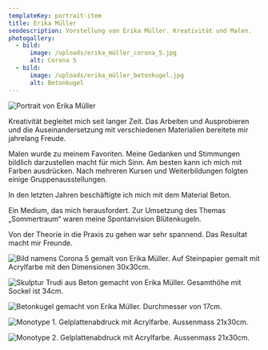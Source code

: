 ```yaml
---
templateKey: portrait-item
title: Erika Müller
seodescription: Vorstellung von Erika Müller. Kreativität und Malen.
photogallery:
  - bild:
      image: /uploads/erika_müller_corona_5.jpg
      alt: Corona 5
  - bild:
      image: /uploads/erika_müller_betonkugel.jpg
      alt: Betonkugel
---
```

![Portrait von Erika Müller](/uploads/erika_müller.jpg "Erika Müller")

Kreativität begleitet mich seit langer Zeit. Das Arbeiten und Ausprobieren und die Auseinandersetzung mit verschiedenen Materialien bereitete mir jahrelang Freude. 

Malen wurde zu meinem Favoriten. Meine Gedanken und Stimmungen bildlich darzustellen macht für mich Sinn.  Am besten kann ich mich mit Farben ausdrücken. Nach mehreren Kursen und Weiterbildungen folgten einige Gruppenausstellungen.

In den letzten Jahren  beschäftigte ich mich mit dem Material Beton. 

Ein Medium, das mich herausfordert. Zur Umsetzung des Themas „Sommertraum“ waren meine Spontanvision Blütenkugeln. 

Von der Theorie in die Praxis zu gehen war sehr spannend. Das Resultat macht mir Freunde.

![Bild namens Corona 5 gemalt von Erika Müller. Auf Steinpapier gemalt mit Acrylfarbe mit den Dimensionen 30x30cm.](/uploads/erika_müller_corona_5.jpg "Corona 5. Bild von Erika Müller")

![Skulptur Trudi aus Beton gemacht von Erika Müller. Gesamthöhe mit Sockel ist 34cm.](/uploads/erika_müller_trudi.jpg "Trudi. Skulptur von Erika Müller")

![Betonkugel gemacht von Erika Müller. Durchmesser von 17cm.](/uploads/erika_müller_betonkugel.jpg "Betonkugel von Erika Müller")

![Monotype 1. Gelplattenabdruck mit Acrylfarbe. Aussenmass 21x30cm.](/uploads/erika_müller_monotype_001.jpg "Monotype 1. Gelplattenabdruck von Erika Müller")

![Monotype 2. Gelplattenabdruck mit Acrylfarbe. Aussenmass 21x30cm.](/uploads/erika_müller_monotype_002.jpg "Monotype 2. Gelplattenabdruck von Erika Müller")